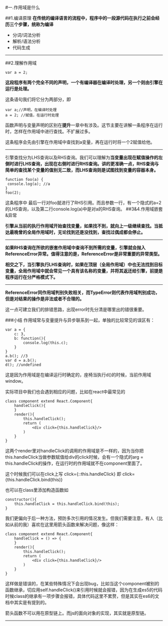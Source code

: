#一.作用域是什么

##1.编译原理
**在传统的编译语言的流程中，程序中的一段源代码在执行之前会经历三个步骤，统称为编译**
+ 分词/词法分析
+ 解析/语法分析
+ 代码生成

***
##2.理解作用域

    var a = 2;
    
**这段程序有两个完全不同的声明，一个有编译器在编译时处理，另一个则由引擎在运行是处理。**

这条语句我们将它分为两部分，即
    
    var a;//声明，在编译时处理
    a = 2; //赋值，在运行时处理
    
函数声明与变量声明的区别在**提升**一章中有涉及。这节主要在讲解一条程序在运行时，怎样在作用域中进行查找。不扩展过多。

这条程序会先由引擎在作用域中查找到a变量，再在运行时将一个2赋值给他。
***
引擎查找分为LHS查询以及RHS查询。我们可以理解为**当变量出现在赋值操作的左侧时进行LHS查询，出现在右侧时进行RHS查询。讲的更准确一点，RHS查询与简单的查找某个变量的值别无二致，而LHS查询则是试图找到变量的容器本身。**

    function foo(a) {
     console.log(a); //a
    }
    foo(2);
    
这条程序中 最后一行对foo就进行了RHS引用。而且参数一行，有一个隐式的a=2的LHS查询，以及第二行console.log(a)中是对a的RHS查询。
##3&4.作用域嵌套&异常

**引擎从当前的执行作用域开始查找变量，如果找不到，就向上一级继续查找。当抵达最晚曾的全局作用域时，无论找到还是没找到，查找过偶成都会停止。**

***

**如果RHS查询在所欲的嵌套作用域中查询不到所需的变量，引擎就会抛入ReferenceError异常。值得注意的是，ReferenceError是非常重要的异常类型。**

**相交之下，当引擎执行LHS查询时，如果在顶层（全局作用域）中也无法找到目标变量，全局作用域中就会常见一个具有该名称的变量，并将其返还给引擎，前提是程序运行在分严格模式下。**

***

**ReferenceError同作用域判别失败相关，而TypeError则代表作用域判别成功，但是对结果的操作是非法或者不合理的。**

这一点可建立我们的排错思路，出现error时先分清是哪里出的错很重要。

###小结
作用域常与变量提升与异步联系到一起，单独的比较常见的误区有：

    var a = {
        c: 3,
        b: function(){
            console.log(this.c);
        }
    }
    a.b(); //3
    var d = a.b();
    d(); //undefined

这是因为作用域是在编译运行时确定的，座椅当执行d()的时候，当前作用域window。

实际项目中我们也会遇到相应的问题，比如在react中最常见的

    class component extend React.Component{
        handleClick(){
        }
        render(){
            this.handleClick();
            return (
                <div click={this.handleClick}/>
            )
        }
    }

这两个render里对handleClick的调用的作用域是不一样的，因为当你把this.handleClick当做参数赋值给div的click时候，会有一个隐式的arg = this.handleClick的操作，在运行时的作用域就不在component里面了。

这个时候我们可以在click上写 click={::this.handleClick} 即 click={this.handleClick.bind(this)}

也可以在class里添加构造函数如

    constructor(){
        this.handleClick = this.handleClick.bind(this);
    }

我们更偏向于后一种方法，预防多次引用的情况发生。但我们需要注意，有人（比如从前的我）喜欢在这里用箭头函数来解决问题，像这样：

    class component extend React.Component{
        handleClick = () => {
        }
        render(){
            this.handleClick();
            return (
                <div click={this.handleClick}/>
            )
        }
    }

这样做是错误的，在某些特殊情况下会出现bug，比如当这个component被别的函数继承，切应用self.handleClick()来引用时候就会报错，因为在生成es5的代码时候class的继承有一项步骤会报错，具体代码这里不累赘，但是其实在es6的文档中其实是有提到的。

箭头函数不可以用在原型链上。而js的面向对象的实现，其实就是原型链。

***
